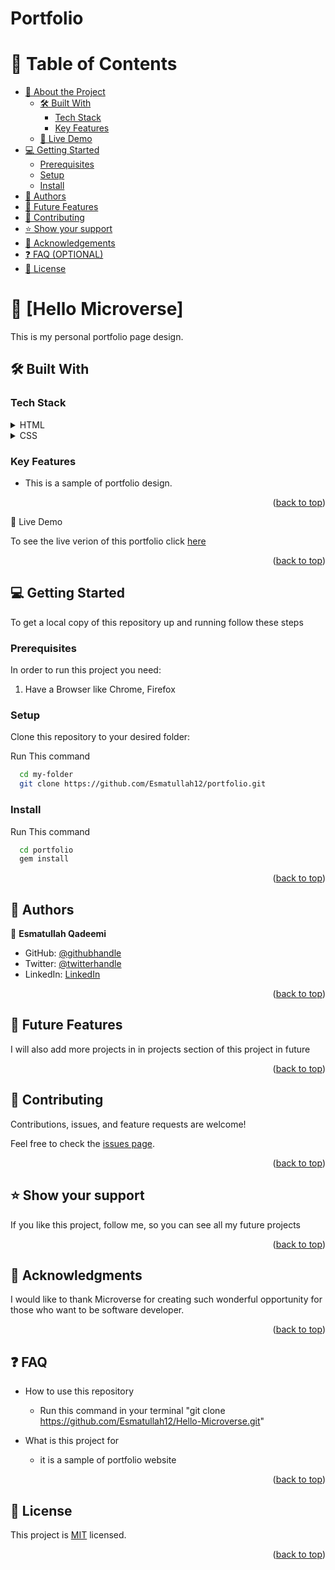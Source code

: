 # Portfolio

<a name="readme-top"></a>


# 📗 Table of Contents

- [📖 About the Project](#about-project)
  - [🛠 Built With](#built-with)
      - [Tech Stack](#tech-stack)
      - [Key Features](#key-features)
  - [🚀 Live Demo](#live-demo)
- [💻 Getting Started](#getting-started)
  - [Prerequisites](#prerequisites)
  - [Setup](#setup)
  - [Install](#install)
- [👥 Authors](#authors)
- [🔭 Future Features](#future-features)
- [🤝 Contributing](#contributing)
- [⭐️ Show your support](#support)
- [🙏 Acknowledgements](#acknowledgements)
- [❓ FAQ (OPTIONAL)](#faq)
- [📝 License](#license)

# 📖 [Hello Microverse] <a name="about-project"></a>

This is my personal portfolio page design.

## 🛠 Built With <a name="built-with"></a>

### Tech Stack <a name="tech-stack"></a>

<details>
  <summary>HTML</summary>
  <ul>
    <li><a href="https://html.com/">HTML</a></li>
  </ul>
</details>

<details>
  <summary>CSS</summary>
  <ul>
    <li><a href="">CSS</a></li>
  </ul>
</details>

### Key Features <a name="key-features"></a>

- This is a sample of portfolio design.

<p align="right">(<a href="#readme-top">back to top</a>)</p

## 🚀 Live Demo<a name="live-demo"></a>

To see the live verion of this portfolio click [here](https://esmatullah12.github.io/portfolio/)

<p align="right">(<a href="#readme-top">back to top</a>)</p>

## 💻 Getting Started <a name="getting-started"></a>

To get a local copy of this repository up and running follow these steps

### Prerequisites

In order to run this project you need:

1. Have a Browser like Chrome, Firefox

### Setup

Clone this repository to your desired folder:

Run This command

```sh
  cd my-folder
  git clone https://github.com/Esmatullah12/portfolio.git
```


### Install


Run This command

```sh
  cd portfolio
  gem install
```

<p align="right">(<a href="#readme-top">back to top</a>)</p>

## 👥 Authors <a name="authors"></a>

👤 **Esmatullah Qadeemi**

- GitHub: [@githubhandle](https://github.com/Esmatullah12)
- Twitter: [@twitterhandle](https://twitter.com/Esmatullah173)
- LinkedIn: [LinkedIn](https://www.linkedin.com/in/esmatullah-qadeemi-b9951821b/)


<p align="right">(<a href="#readme-top">back to top</a>)</p>

## 🔭 Future Features <a name="future-features"></a>

I will also add more projects in in projects section of this project in future

<p align="right">(<a href="#readme-top">back to top</a>)</p>

## 🤝 Contributing <a name="contributing"></a>

Contributions, issues, and feature requests are welcome!

Feel free to check the [issues page](../../issues/).

<p align="right">(<a href="#readme-top">back to top</a>)</p>


## ⭐️ Show your support <a name="support"></a>

If you like this project, follow me, so you can see all my future projects

<p align="right">(<a href="#readme-top">back to top</a>)</p>


## 🙏 Acknowledgments <a name="acknowledgements"></a>

I would like to thank Microverse for creating such wonderful opportunity for those who want to be software developer.

<p align="right">(<a href="#readme-top">back to top</a>)</p>

## ❓ FAQ <a name="faq"></a>

- How to use this repository

  - Run this command in your terminal "git clone https://github.com/Esmatullah12/Hello-Microverse.git"

- What is this project for
  - it is a sample of portfolio website 

<p align="right">(<a href="#readme-top">back to top</a>)</p>

## 📝 License <a name="license"></a>

This project is [MIT](LICENSE.md) licensed.

<p align="right">(<a href="#readme-top">back to top</a>)</p>
